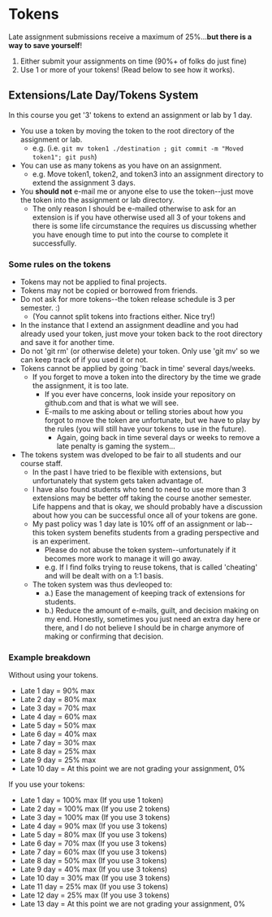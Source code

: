 # Tokens

Late assignment submissions receive a maximum of 25%...**but there is a way to save yourself**!

1. Either submit your assignments on time (90%+ of folks do just fine)
2. Use 1 or more of your tokens! (Read below to see how it works).

## Extensions/Late Day/Tokens System

In this course you get '3' tokens to extend an assignment or lab by 1 day.

- You use a token by moving the token to the root directory of the assignment or lab.
	- e.g. (i.e. `git mv token1 ./destination ; git commit -m "Moved token1"; git push`)
- You can use as many tokens as you have on an assignment.
	- e.g. Move token1, token2, and token3 into an assignment directory to extend the assignment 3 days.
- You **should not** e-mail me or anyone else to use the token--just move the token into the assignment or lab directory.
	- The only reason I should be e-mailed otherwise to ask for an extension is if you have otherwise used all 3 of your tokens and there is some life circumstance the requires us discussing whether you have enough time to put into the course to complete it successfully. 

### Some rules on the tokens

- Tokens may not be applied to final projects.
- Tokens may not be copied or borrowed from friends.
- Do not ask for more tokens--the token release schedule is 3 per semester. :)
	- (You cannot split tokens into fractions either. Nice try!) 
- In the instance that I extend an assignment deadline and you had already used your token, just move your token back to the root directory and save it for another time.
- Do not 'git rm' (or otherwise delete) your token. Only use 'git mv' so we can keep track of if you used it or not. 
- Tokens cannot be applied by going 'back in time' several days/weeks. 
	- If you forget to move  a token into the directory by the time we grade the assignment, it is too late. 
		- If you ever have concerns, look inside your repository on github.com and that is what we will see.
		- E-mails to me asking about or telling stories about how you forgot to move the token are unfortunate, but we have to play by the rules (you will still have your tokens to use in the future).
			- Again, going back in time several days or weeks to remove a late penalty is gaming the system...
- The tokens system was dveloped to be fair to all students and our course staff. 
	- In the past I have tried to be flexible with extensions, but unfortunately that system gets taken advantage of. 
	- I have also found students who tend to need to use more than 3 extensions may be better off taking the course another semester. Life happens and that is okay, we should probably have a discussion about how you can be successful once all of your tokens are gone.
	- My past policy was 1 day late is 10% off of an assignment or lab--this token system benefits students from a grading perspective and is an experiment.
		- Please do not abuse the token system--unfortunately if it becomes more work to manage it will go away.
		- e.g. If I find folks trying to reuse tokens, that is called 'cheating' and will be dealt with on a 1:1 basis.
	- The token system was thus devleoped to:
		- a.) Ease the management of keeping track of extensions for students.
		- b.) Reduce the amount of e-mails, guilt, and decision making on my end. Honestly, sometimes you just need an extra day here or there, and I do not believe I should be in charge anymore of making or confirming that decision.


### Example breakdown

Without using your tokens.

- Late 1 day = 90% max
- Late 2 day = 80% max
- Late 3 day = 70% max
- Late 4 day = 60% max
- Late 5 day = 50% max
- Late 6 day = 40% max
- Late 7 day = 30% max
- Late 8 day = 25% max
- Late 9 day = 25% max
- Late 10 day = At this point we are not grading your assignment, 0%

If you use your tokens:

- Late 1 day = 100% max (If you use 1 token)
- Late 2 day = 100% max (If you use 2 tokens)
- Late 3 day = 100% max (If you use 3 tokens)
- Late 4 day = 90% max (If you use 3 tokens)
- Late 5 day = 80% max (If you use 3 tokens)
- Late 6 day = 70% max (If you use 3 tokens)
- Late 7 day = 60% max (If you use 3 tokens)
- Late 8 day = 50% max (If you use 3 tokens)
- Late 9 day = 40% max (If you use 3 tokens)
- Late 10 day = 30% max (If you use 3 tokens)
- Late 11 day = 25% max (If you use 3 tokens)
- Late 12 day = 25% max (If you use 3 tokens)
- Late 13 day = At this point we are not grading your assignment, 0%

